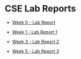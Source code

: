 
# CSE Lab Reports

* [Week 0 - Lab Report](https://Sholehani.github.io/cse15l-lab-reports/lab-report-1-week-0.html)

* [Week 1 - Lab Report 1](https://Sholehani.github.io/cse15l-lab-reports/lab-report-1-week-1.html)

* [Week 3 - Lab Report 2](https://Sholehani.github.io/cse15l-lab-reports/lab-report-2-week-3.html)

* [Week 5 - Lab Report 3](https://Sholehani.github.io/cse15l-lab-reports/lab-report-3-week-5.html)